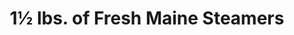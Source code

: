 ---
category: favorites
name: 1½ lbs. of Fresh Maine Steamers
title: 1½ lbs. of Fresh Maine Steamers
price: "28.95"
description: Served with drawn butter and clam broth
---